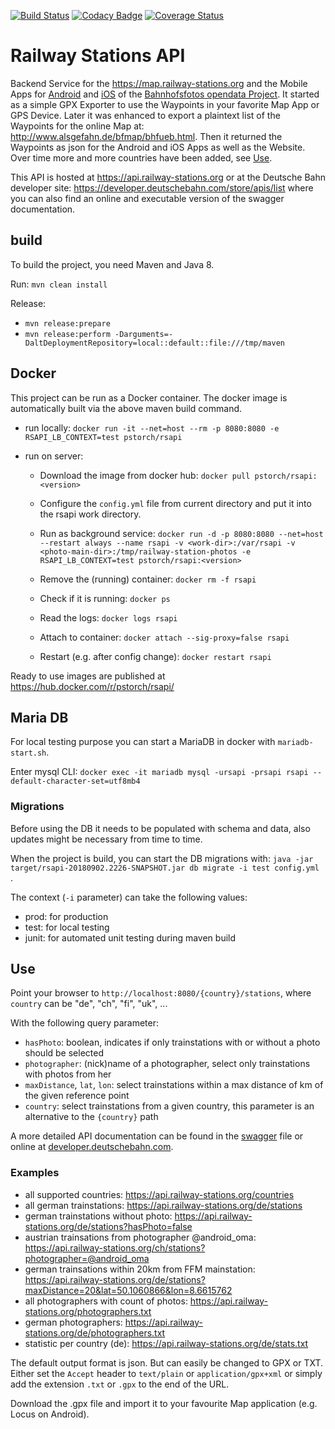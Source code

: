[![Build Status](https://travis-ci.org/RailwayStations/RSAPI.svg?branch=master)](https://travis-ci.org/RailwayStations/RSAPI) [![Codacy Badge](https://api.codacy.com/project/badge/Grade/b9882fcf1221409680f36afe2c85fcba)](https://www.codacy.com/gh/RailwayStations/RSAPI?utm_source=github.com&amp;utm_medium=referral&amp;utm_content=RailwayStations/RSAPI&amp;utm_campaign=Badge_Grade) [![Coverage Status](https://coveralls.io/repos/github/RailwayStations/RSAPI/badge.svg?branch=master)](https://coveralls.io/github/RailwayStations/RSAPI?branch=master) 

# Railway Stations API
Backend Service for the https://map.railway-stations.org and the Mobile Apps for [Android](https://github.com/RailwayStations/RSAndroidApp) and [iOS](https://github.com/RailwayStations/Bahnhofsfotos) of the [Bahnhofsfotos opendata Project](https://github.com/RailwayStations).
It started as a simple GPX Exporter to use the Waypoints in your favorite Map App or GPS Device.
Later it was enhanced to export a plaintext list of the Waypoints for the online Map at: http://www.alsgefahn.de/bfmap/bhfueb.html.
Then it returned the Waypoints as json for the Android and iOS Apps as well as the Website.
Over time more and more countries have been added, see [Use](#use).

This API is hosted at https://api.railway-stations.org or at the Deutsche Bahn developer site: https://developer.deutschebahn.com/store/apis/list where you can also find an online and executable version of the swagger documentation.

## build
To build the project, you need Maven and Java 8.

Run:
```mvn clean install```

Release:
- `mvn release:prepare`
- `mvn release:perform -Darguments=-DaltDeploymentRepository=local::default::file:///tmp/maven`

## Docker
This project can be run as a Docker container. The docker image is automatically built via the above maven build command.

- run locally:
  ```docker run -it --net=host --rm -p 8080:8080 -e RSAPI_LB_CONTEXT=test pstorch/rsapi```

- run on server:
  - Download the image from docker hub:
  ```docker pull pstorch/rsapi:<version>```
  
  - Configure the ```config.yml``` file from current directory and put it into the rsapi work directory.
  
  - Run as background service:
  ```docker run -d -p 8080:8080 --net=host --restart always --name rsapi -v <work-dir>:/var/rsapi -v <photo-main-dir>:/tmp/railway-station-photos -e RSAPI_LB_CONTEXT=test pstorch/rsapi:<version>```

  - Remove the (running) container:
  ```docker rm -f rsapi```
  
  - Check if it is running:
  ```docker ps```
  
  - Read the logs:
  ```docker logs rsapi```
  
  - Attach to container:
  ```docker attach --sig-proxy=false rsapi```

  - Restart (e.g. after config change):
  ```docker restart rsapi```
  
Ready to use images are published at https://hub.docker.com/r/pstorch/rsapi/

## Maria DB

For local testing purpose you can start a MariaDB in docker with `mariadb-start.sh`.

Enter mysql CLI:
`docker exec -it mariadb mysql -ursapi -prsapi rsapi --default-character-set=utf8mb4`

### Migrations

Before using the DB it needs to be populated with schema and data, also updates might be necessary from time to time.

When the project is build, you can start the DB migrations with: `java -jar target/rsapi-20180902.2226-SNAPSHOT.jar db migrate -i test config.yml
`.

The context (`-i` parameter) can take the following values:
- prod: for production
- test: for local testing
- junit: for automated unit testing during maven build

## Use
Point your browser to `http://localhost:8080/{country}/stations`, where `country` can be "de", "ch", "fi", "uk", ...

With the following query parameter:
- `hasPhoto`: boolean, indicates if only trainstations with or without a photo should be selected
- `photographer`: (nick)name of a photographer, select only trainstations with photos from her
- `maxDistance`, `lat`, `lon`: select trainstations within a max distance of km of the given reference point
- `country`: select trainstations from a given country, this parameter is an alternative to the `{country}` path

A more detailed API documentation can be found in the [swagger](swagger.yaml) file or online at [developer.deutschebahn.com](https://developer.deutschebahn.com/store/apis/list).

### Examples
- all supported countries: https://api.railway-stations.org/countries
- all german trainstations: https://api.railway-stations.org/de/stations
- german trainstations without photo: https://api.railway-stations.org/de/stations?hasPhoto=false
- austrian trainsations from photographer @android_oma: https://api.railway-stations.org/ch/stations?photographer=@android_oma
- german trainsations within 20km from FFM mainstation: https://api.railway-stations.org/de/stations?maxDistance=20&lat=50.1060866&lon=8.6615762
- all photographers with count of photos: https://api.railway-stations.org/photographers.txt
- german photographers: https://api.railway-stations.org/de/photographers.txt
- statistic per country (de): https://api.railway-stations.org/de/stats.txt

The default output format is json. But can easily be changed to GPX or TXT. Either set the `Accept` header to `text/plain` or `application/gpx+xml` or simply add the extension `.txt` or `.gpx` to the end of the URL.

Download the .gpx file and import it to your favourite Map application (e.g. Locus on Android).

